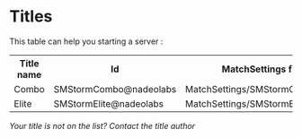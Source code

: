 Titles
======

This table can help you starting a server :

<table>
  <tr>
    <th>Title name</th><th>Id</th><th>MatchSettings file</th>
  </tr>
  <tr>
    <td>Combo</td><td>SMStormCombo@nadeolabs</td><td>MatchSettings/SMStormCombo1.txt</td>
  </tr>
  <tr>
    <td>Elite</td><td>SMStormElite@nadeolabs</td><td>MatchSettings/SMStormElite1.txt</td>
  </tr>
</table>

*Your title is not on the list? Contact the title author*